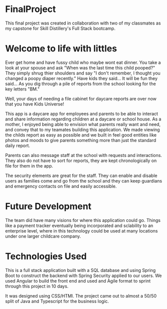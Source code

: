 # FinalProject

This final project was created in collaboration with two of my classmates as my capstone for Skill Distillery's Full Stack bootcamp. 

# Welcome to life with littles

Ever get home and have fussy child who maybe wont eat dinner. You take a look at your spouse and ask "When was the last time this child pooped?" They simply shrug thier shoulders and say "I don't remember, I thought you changed a poopy diaper recently." Have kids they said... It will be fun they said... As you dig through a pile of reports from the school looking for the key letters "BM." 

Well, your days of needing a file cabinet for daycare reports are over now that you have Kids Universe!

This app is a daycare app for employees and parents to be able to interact and share information regarding children at a daycare or school house. As a mother, I enjoyed being able to envision what parents really want and need, and convey that to my teamates building this application. We made viewing the childs report as easy as possible and we built in feel good entities like photos and moods to give parents something more than just the standard daily report. 

Parents can also message staff at the school with requests and interactions. They also do not have to sort for reports, they are kept chronologically on file for them in the app. 

The security elements are great for the staff. They can enable and disable users as families come and go from the school and they can keep guardians and emergency contacts on file and easily accessible.

# Future Development

The team did have many visions for where this application could go. Things like a payment tracker eventually being incorporated and sclability to an enterprise level, where in this technology could be used at many locations under one larger childcare company. 

# Technologies Used

This is a full stack application built with a SQL database and using Spring Boot to construct the backend with Spring Security applied to our users. We used Angular to build the front end and used and Agile format to sprint through this project in 10 days. 

It was designed using CSS/HTMl. The project came out to almost a 50/50 split of Java and Typescript for the business logic. 
